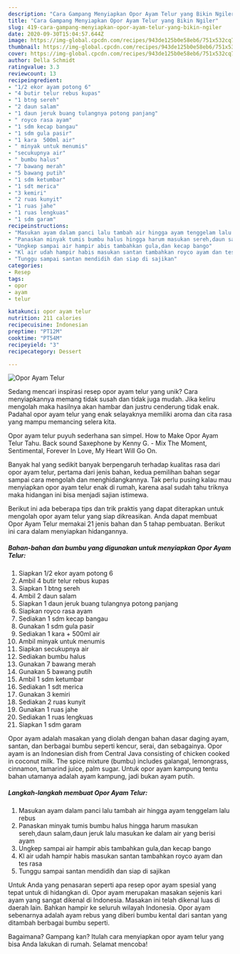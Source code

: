 ```yaml
---
description: "Cara Gampang Menyiapkan Opor Ayam Telur yang Bikin Ngiler"
title: "Cara Gampang Menyiapkan Opor Ayam Telur yang Bikin Ngiler"
slug: 419-cara-gampang-menyiapkan-opor-ayam-telur-yang-bikin-ngiler
date: 2020-09-30T15:04:57.644Z
image: https://img-global.cpcdn.com/recipes/943de125b0e58eb6/751x532cq70/opor-ayam-telur-foto-resep-utama.jpg
thumbnail: https://img-global.cpcdn.com/recipes/943de125b0e58eb6/751x532cq70/opor-ayam-telur-foto-resep-utama.jpg
cover: https://img-global.cpcdn.com/recipes/943de125b0e58eb6/751x532cq70/opor-ayam-telur-foto-resep-utama.jpg
author: Della Schmidt
ratingvalue: 3.3
reviewcount: 13
recipeingredient:
- "1/2 ekor ayam potong 6"
- "4 butir telur rebus kupas"
- "1 btng sereh"
- "2 daun salam"
- "1 daun jeruk buang tulangnya potong panjang"
- " royco rasa ayam"
- "1 sdm kecap bangau"
- "1 sdm gula pasir"
- "1 kara  500ml air"
- " minyak untuk menumis"
- "secukupnya air"
- " bumbu halus"
- "7 bawang merah"
- "5 bawang putih"
- "1 sdm ketumbar"
- "1 sdt merica"
- "3 kemiri"
- "2 ruas kunyit"
- "1 ruas jahe"
- "1 ruas lengkuas"
- "1 sdm garam"
recipeinstructions:
- "Masukan ayam dalam panci lalu tambah air hingga ayam tenggelam lalu rebus"
- "Panaskan minyak tumis bumbu halus hingga harum masukan sereh,daun salam,daun jeruk lalu masukan ke dalam air yang berisi ayam"
- "Ungkep sampai air hampir abis tambahkan gula,dan kecap bango"
- "Kl air udah hampir habis masukan santan tambahkan royco ayam dan tes rasa"
- "Tunggu sampai santan mendidih dan siap di sajikan"
categories:
- Resep
tags:
- opor
- ayam
- telur

katakunci: opor ayam telur 
nutrition: 211 calories
recipecuisine: Indonesian
preptime: "PT12M"
cooktime: "PT54M"
recipeyield: "3"
recipecategory: Dessert

---
```



![Opor Ayam Telur](https://img-global.cpcdn.com/recipes/943de125b0e58eb6/751x532cq70/opor-ayam-telur-foto-resep-utama.jpg)

Sedang mencari inspirasi resep opor ayam telur yang unik? Cara menyiapkannya memang tidak susah dan tidak juga mudah. Jika keliru mengolah maka hasilnya akan hambar dan justru cenderung tidak enak. Padahal opor ayam telur yang enak selayaknya memiliki aroma dan cita rasa yang mampu memancing selera kita.

Opor ayam telur puyuh sederhana san simpel. How to Make Opor Ayam Telur Tahu. Back sound Saxephone by Kenny G. - Mix The Moment, Sentimental, Forever In Love, My Heart Will Go On.

Banyak hal yang sedikit banyak berpengaruh terhadap kualitas rasa dari opor ayam telur, pertama dari jenis bahan, kedua pemilihan bahan segar sampai cara mengolah dan menghidangkannya. Tak perlu pusing kalau mau menyiapkan opor ayam telur enak di rumah, karena asal sudah tahu triknya maka hidangan ini bisa menjadi sajian istimewa.


Berikut ini ada beberapa tips dan trik praktis yang dapat diterapkan untuk mengolah opor ayam telur yang siap dikreasikan. Anda dapat membuat Opor Ayam Telur memakai 21 jenis bahan dan 5 tahap pembuatan. Berikut ini cara dalam menyiapkan hidangannya.

<!--inarticleads1-->

##### Bahan-bahan dan bumbu yang digunakan untuk menyiapkan Opor Ayam Telur:

1. Siapkan 1/2 ekor ayam potong 6
1. Ambil 4 butir telur rebus kupas
1. Siapkan 1 btng sereh
1. Ambil 2 daun salam
1. Siapkan 1 daun jeruk buang tulangnya potong panjang
1. Siapkan  royco rasa ayam
1. Sediakan 1 sdm kecap bangau
1. Gunakan 1 sdm gula pasir
1. Sediakan 1 kara + 500ml air
1. Ambil  minyak untuk menumis
1. Siapkan secukupnya air
1. Sediakan  bumbu halus
1. Gunakan 7 bawang merah
1. Gunakan 5 bawang putih
1. Ambil 1 sdm ketumbar
1. Sediakan 1 sdt merica
1. Gunakan 3 kemiri
1. Sediakan 2 ruas kunyit
1. Gunakan 1 ruas jahe
1. Sediakan 1 ruas lengkuas
1. Siapkan 1 sdm garam


Opor ayam adalah masakan yang diolah dengan bahan dasar daging ayam, santan, dan berbagai bumbu seperti kencur, serai, dan sebagainya. Opor ayam is an Indonesian dish from Central Java consisting of chicken cooked in coconut milk. The spice mixture (bumbu) includes galangal, lemongrass, cinnamon, tamarind juice, palm sugar. Untuk opor ayam kampung tentu bahan utamanya adalah ayam kampung, jadi bukan ayam putih. 

<!--inarticleads2-->

##### Langkah-langkah membuat Opor Ayam Telur:

1. Masukan ayam dalam panci lalu tambah air hingga ayam tenggelam lalu rebus
1. Panaskan minyak tumis bumbu halus hingga harum masukan sereh,daun salam,daun jeruk lalu masukan ke dalam air yang berisi ayam
1. Ungkep sampai air hampir abis tambahkan gula,dan kecap bango
1. Kl air udah hampir habis masukan santan tambahkan royco ayam dan tes rasa
1. Tunggu sampai santan mendidih dan siap di sajikan


Untuk Anda yang penasaran seperti apa resep opor ayam spesial yang tepat untuk di hidangkan di. Opor ayam merupakan masakan sejenis kari ayam yang sangat dikenal di Indonesia. Masakan ini telah dikenal luas di daerah lain. Bahkan hampir ke seluruh wilayah Indonesia. Opor ayam sebenarnya adalah ayam rebus yang diberi bumbu kental dari santan yang ditambah berbagai bumbu seperti. 

Bagaimana? Gampang kan? Itulah cara menyiapkan opor ayam telur yang bisa Anda lakukan di rumah. Selamat mencoba!
